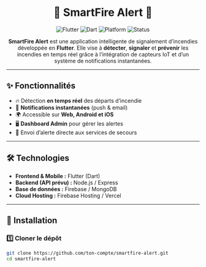 <h1 align="center">🚨 SmartFire Alert 🚨</h1>

<p align="center">
  <img src="https://img.shields.io/badge/Flutter-3.24-blue?logo=flutter" alt="Flutter" />
  <img src="https://img.shields.io/badge/Dart-Enabled-blue?logo=dart" alt="Dart" />
  <img src="https://img.shields.io/badge/Platform-Web%20%7C%20Mobile-green?logo=google-chrome" alt="Platform" />
  <img src="https://img.shields.io/badge/Status-En%20Développement-orange" alt="Status" />
</p>

<p align="center">
  <b>SmartFire Alert</b> est une application intelligente de signalement d’incendies développée en <b>Flutter</b>.  
  Elle vise à <b>détecter</b>, <b>signaler</b> et <b>prévenir</b> les incendies en temps réel grâce à l’intégration de capteurs IoT et d’un système de notifications instantanées.
</p>

---

## ✨ Fonctionnalités
- 🔥 Détection **en temps réel** des départs d’incendie  
- 📲 **Notifications instantanées** (push & email)  
- 🌍 Accessible sur **Web, Android et iOS**  
- 🖥️ **Dashboard Admin** pour gérer les alertes  
- 🚒 Envoi d’alerte directe aux services de secours  

---

## 🛠️ Technologies
- **Frontend & Mobile :** Flutter (Dart)  
- **Backend (API prévu) :** Node.js / Express  
- **Base de données :** Firebase / MongoDB  
- **Cloud Hosting :** Firebase Hosting / Vercel  

---

## 🚀 Installation

### 1️⃣ Cloner le dépôt
```bash
git clone https://github.com/ton-compte/smartfire-alert.git
cd smartfire-alert

